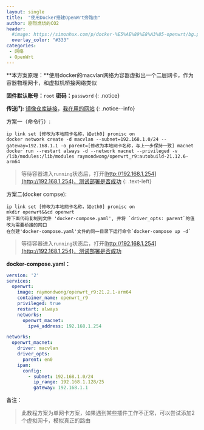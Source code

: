 ```yaml
---
layout: single
title:  "使用Docker搭建OpenWrt旁路由"
author: 剧烈燃烧的CO2
header:
  #image: https://simonhux.com/p/docker-%E5%AE%89%E8%A3%85-openwrt/bg.png
  overlay_color: "#333"
categories: 
 - 网络
 - OpenWrt
---
```


**本方案原理：**使用docker的macvlan网络为容器虚拟出一个二层网卡，作为容器物理网卡，和虚拟机桥接网络类似

**固件默认账号：**`root` **密码：**`password` 
{: .notice}

**传送门:** [镜像仓库链接](https://hub.docker.com/r/raymondwong/openwrt_r9)，[我在用的网站](https://www.sjlx.win/auth/register?code=tIim)
{: .notice--info}

方案一（命令行）:  
```shell
ip link set [修改为本地网卡名称，如eth0] promisc on 
docker network create -d macvlan --subnet=192.168.1.0/24 --gateway=192.168.1.1 -o parent=[修改为本地网卡名称，与上一步保持一致] macnet
docker run --restart always -d --network macnet --privileged -v /lib/modules:/lib/modules raymondwong/openwrt_r9:autobuild-21.12.6-arm64
```
>等待容器进入`running`状态后，打开[http://192.168.1.254](http://192.168.1.254)，测试部署是否成功
{: .text-left}

方案二(docker compse):  
```shell
ip link set [修改为本地网卡名称，如eth0] promisc on 
mkdir openwrt&&cd openwrt 
将下面代码复制到文件 'docker-compose.yaml', 并将 `driver_opts: parent`的值改为需要桥接的网口
在创建'docker-compose.yaml'文件的同一目录下运行命令`docker-compose up -d` 
```
>等待容器进入`running`状态后，打开[http://192.168.1.254](http://192.168.1.254)，测试部署是否成功
  
**docker-compose.yaml：**
```yaml
version: '2'
services:
  openwrt:
    image: raymondwong/openwrt_r9:21.2.1-arm64
    container_name: openwrt_r9
    privileged: true
    restart: always
    networks:
      openwrt_macnet:
        ipv4_address: 192.168.1.254

networks:
  openwrt_macnet:
    driver: macvlan
    driver_opts:
      parent: en0
    ipam:
      config:
        - subnet: 192.168.1.0/24
          ip_range: 192.168.1.128/25
          gateway: 192.168.1.1
```

备注：
>此教程方案为单网卡方案，如果遇到某些插件工作不正常，可以尝试添加2个虚拟网卡，模拟真正的路由   